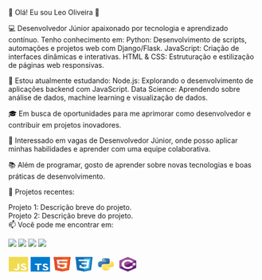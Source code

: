 👋 Olá! Eu sou Leo Oliveira 🌟

💻 Desenvolvedor Júnior apaixonado por tecnologia e aprendizado contínuo. Tenho conhecimento em:
Python: Desenvolvimento de scripts, automações e projetos web com Django/Flask.
JavaScript: Criação de interfaces dinâmicas e interativas.
HTML & CSS: Estruturação e estilização de páginas web responsivas.
<br>

🌱 Estou atualmente estudando:
Node.js: Explorando o desenvolvimento de aplicações backend com JavaScript.
Data Science: Aprendendo sobre análise de dados, machine learning e visualização de dados.
<br>

🎓 Em busca de oportunidades para me aprimorar como desenvolvedor e contribuir em projetos inovadores.

💼 Interessado em vagas de Desenvolvedor Júnior, onde posso aplicar minhas habilidades e aprender com uma equipe colaborativa.

📚 Além de programar, gosto de aprender sobre novas tecnologias e boas práticas de desenvolvimento.

🚀 Projetos recentes:

Projeto 1: Descrição breve do projeto.<br>
Projeto 2: Descrição breve do projeto.<br>
📫 Você pode me encontrar em:
<div> 
  <a href="https://www.instagram.com/henrique_oliveira.22/" target="_blank"><img src="https://img.shields.io/badge/-Instagram-%23E4405F?style=for-the-badge&logo=instagram&logoColor=white" target="_blank"></a>
 <a href="https://discord.gg/wagxzStdcR" target="_blank"><img src="https://img.shields.io/badge/Discord-7289DA?style=for-the-badge&logo=discord&logoColor=white" target="_blank"></a> 
  <a href = "mailto:leoo2771@gmail.com"><img src="https://img.shields.io/badge/-Gmail-%23333?style=for-the-badge&logo=gmail&logoColor=white" target="_blank"></a>
  <a href="https://www.linkedin.com/in/leonardo-oliveira-54969417b" target="_blank"><img src="https://img.shields.io/badge/-LinkedIn-%230077B5?style=for-the-badge&logo=linkedin&logoColor=white" target="_blank"></a> 
  
</div>


<div style="display: inline_block"><br>
  <img align="center" alt="Rafa-Js" height="30" width="40" src="https://raw.githubusercontent.com/devicons/devicon/master/icons/javascript/javascript-plain.svg">
  <img align="center" alt="Rafa-Ts" height="30" width="40" src="https://raw.githubusercontent.com/devicons/devicon/master/icons/typescript/typescript-plain.svg">
  <img align="center" alt="Rafa-HTML" height="30" width="40" src="https://raw.githubusercontent.com/devicons/devicon/master/icons/html5/html5-original.svg">
  <img align="center" alt="Rafa-CSS" height="30" width="40" src="https://raw.githubusercontent.com/devicons/devicon/master/icons/css3/css3-original.svg">
  <img align="center" alt="Rafa-Python" height="30" width="40" src="https://raw.githubusercontent.com/devicons/devicon/master/icons/python/python-original.svg">
  <img align="center" alt="Rafa-Csharp" height="30" width="40" src="https://raw.githubusercontent.com/devicons/devicon/master/icons/csharp/csharp-original.svg">
</div>
